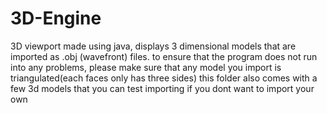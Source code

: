 # 3D-Engine
3D viewport made using java, displays 3 dimensional models that are imported as .obj (wavefront) files.
to ensure that the program does not run into any problems, please make sure that any model you import is triangulated(each faces only has three sides)
this folder also comes with a few 3d models that you can test importing if you dont want to import your own
